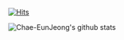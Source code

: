 [![Hits](https://hits.seeyoufarm.com/api/count/incr/badge.svg?url=https%3A%2F%2Fgithub.com%2FChae-EunJeong%2Fhit-counter&count_bg=%2379C83D&title_bg=%23555555&icon=&icon_color=%23E7E7E7&title=hits&edge_flat=false)](https://hits.seeyoufarm.com)

![Chae-EunJeong's github stats](https://github-readme-stats.vercel.app/api?username=Chae-EunJeong&show_icons=true&theme=buefy)


<!---
Chae-EunJeong/Chae-EunJeong is a ✨ special ✨ repository because its `README.md` (this file) appears on your GitHub profile.
You can click the Preview link to take a look at your changes.
--->
